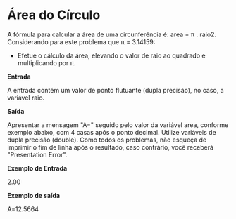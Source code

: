# Área do Círculo

A fórmula para calcular a área de uma circunferência é: area = π . raio2. Considerando para este problema que π = 3.14159:

- Efetue o cálculo da área, elevando o valor de raio ao quadrado e multiplicando por π.

**Entrada**

A entrada contém um valor de ponto flutuante (dupla precisão), no caso, a variável raio.

**Saída**

Apresentar a mensagem "A=" seguido pelo valor da variável area, conforme exemplo abaixo, com 4 casas após o ponto decimal. Utilize variáveis de dupla precisão (double). Como todos os problemas, não esqueça de imprimir o fim de linha após o resultado, caso contrário, você receberá "Presentation Error".

**Exemplo de Entrada**

2.00

**Exemplo de saída**

A=12.5664